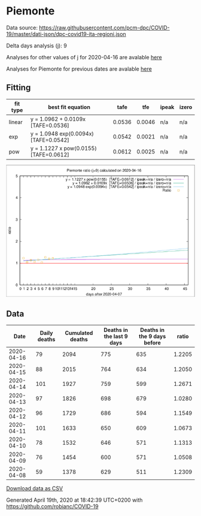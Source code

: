 # Piemonte

Data source: https://raw.githubusercontent.com/pcm-dpc/COVID-19/master/dati-json/dpc-covid19-ita-regioni.json

Delta days analysis (j): 9

Analyses for other values of j for 2020-04-16 are avalable [here](../2020-04-16/README.md)

Analyses for Piemonte for previous dates are avalable [here](../README.md)

## Fitting 
|fit type|best fit equation|tafe|tfe|ipeak|izero|
|-------|-----|--------|------|---|---|
|linear|y = 1.0962 + 0.0109x  [TAFE=0.0536]|0.0536|0.0046|n/a|n/a|
|exp|y = 1.0948 exp(0.0094x)  [TAFE=0.0542]|0.0542|0.0021|n/a|n/a|
|pow|y = 1.1227 x pow(0.0155)  [TAFE=0.0612]|0.0612|0.0025|n/a|n/a|

![Plot](COVID-19_piemonte_j9_2020-04-16.png)

## Data
|Date|Daily deaths|Cumulated deaths|Deaths in the last 9 days|Deaths in the 9 days before|ratio|
|----|----------|-----------|-------|--------------------|-----|
|2020-04-16|79|2094|775|635|1.2205|
|2020-04-15|88|2015|764|634|1.2050|
|2020-04-14|101|1927|759|599|1.2671|
|2020-04-13|97|1826|698|679|1.0280|
|2020-04-12|96|1729|686|594|1.1549|
|2020-04-11|101|1633|650|609|1.0673|
|2020-04-10|78|1532|646|571|1.1313|
|2020-04-09|76|1454|600|571|1.0508|
|2020-04-08|59|1378|629|511|1.2309|

[Download data as CSV](COVID-19_piemonte_j9_2020-04-16.csv)

Generated April 19th, 2020 at 18:42:39 UTC+0200 with https://github.com/robianc/COVID-19
